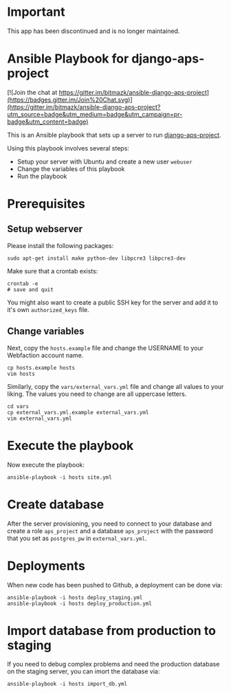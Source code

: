 Important
=========

This app has been discontinued and is no longer maintained.

# Ansible Playbook for django-aps-project

[![Join the chat at https://gitter.im/bitmazk/ansible-django-aps-project](https://badges.gitter.im/Join%20Chat.svg)](https://gitter.im/bitmazk/ansible-django-aps-project?utm_source=badge&utm_medium=badge&utm_campaign=pr-badge&utm_content=badge)

This is an Ansible playbook that sets up a server to run
[django-aps-project](https://github.com/bitmazk/django-aps-project).

Using this playbook involves several steps:

* Setup your server with Ubuntu and create a new user `webuser`
* Change the variables of this playbook
* Run the playbook

# Prerequisites

## Setup webserver

Please install the following packages:

    sudo apt-get install make python-dev libpcre3 libpcre3-dev

Make sure that a crontab exists:

    crontab -e
    # save and quit

You might also want to create a public SSH key for the server and add it to
it's own ``authorized_keys`` file.

## Change variables

Next, copy the `hosts.example` file and change the USERNAME to your Webfaction
account name.

    cp hosts.example hosts
    vim hosts

Similarly, copy the `vars/external_vars.yml` file and change all values to
your liking. The values you need to change are all uppercase letters.

    cd vars
    cp external_vars.yml.example external_vars.yml
    vim external_vars.yml

# Execute the playbook

Now execute the playbook:

    ansible-playbook -i hosts site.yml

# Create database

After the server provisioning, you need to connect to your database and create
a role ``aps_project`` and a database ``aps_project`` with the password that
you set as ``postgres_pw`` in ``external_vars.yml``.

# Deployments

When new code has been pushed to Github, a deployment can be done via:

    ansible-playbook -i hosts deploy_staging.yml
    ansible-playbook -i hosts deploy_production.yml

# Import database from production to staging

If you need to debug complex problems and need the production database on the
staging server, you can imort the database via:

    ansible-playbook -i hosts import_db.yml
